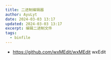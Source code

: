 ```yaml
---
title: 二进制编辑器
author: AyuLyt
date: 2024-03-03 13:17
updated: 2024-03-03 13:17
excerpt: 编辑二进制文件
tags:
  - binfile
---
```

- https://github.com/wxMEdit/wxMEdit wxEdit